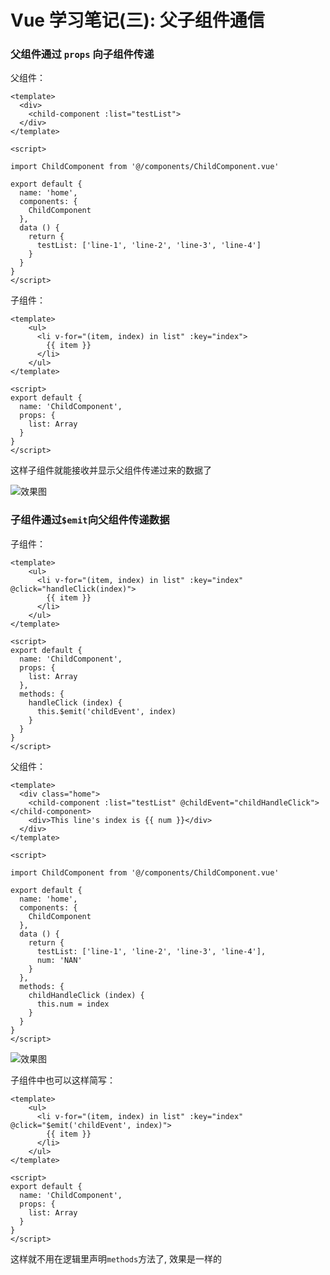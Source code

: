 # Vue 学习笔记(三): 父子组件通信

### 父组件通过 `props` 向子组件传递

父组件：

```
<template>
  <div>
    <child-component :list="testList">
  </div>
</template>

<script>

import ChildComponent from '@/components/ChildComponent.vue'

export default {
  name: 'home',
  components: {
    ChildComponent
  },
  data () {
    return {
      testList: ['line-1', 'line-2', 'line-3', 'line-4']
    }
  }
}
</script>
```

子组件：

```
<template>
    <ul>
      <li v-for="(item, index) in list" :key="index">
        {{ item }}
      </li>
    </ul>
</template>

<script>
export default {
  name: 'ChildComponent',
  props: {
    list: Array
  }
}
</script>

```

这样子组件就能接收并显示父组件传递过来的数据了

![效果图](http://imgs.devzhangjs.com/2019-07-17-15633336300856.jpg)

### 子组件通过`$emit`向父组件传递数据

子组件：

```
<template>
    <ul>
      <li v-for="(item, index) in list" :key="index" @click="handleClick(index)">
        {{ item }}
      </li>
    </ul>
</template>

<script>
export default {
  name: 'ChildComponent',
  props: {
    list: Array
  },
  methods: {
    handleClick (index) {
      this.$emit('childEvent', index)
    }
  }
}
</script>
```

父组件：
```
<template>
  <div class="home">
    <child-component :list="testList" @childEvent="childHandleClick"></child-component>
    <div>This line's index is {{ num }}</div>
  </div>
</template>

<script>

import ChildComponent from '@/components/ChildComponent.vue'

export default {
  name: 'home',
  components: {
    ChildComponent
  },
  data () {
    return {
      testList: ['line-1', 'line-2', 'line-3', 'line-4'],
      num: 'NAN'
    }
  },
  methods: {
    childHandleClick (index) {
      this.num = index
    }
  }
}
</script>
```
![效果图](http://imgs.devzhangjs.com/2019-07-17-15633336692363.jpg)


子组件中也可以这样简写：

```
<template>
    <ul>
      <li v-for="(item, index) in list" :key="index" @click="$emit('childEvent', index)">
        {{ item }}
      </li>
    </ul>
</template>

<script>
export default {
  name: 'ChildComponent',
  props: {
    list: Array
  }
}
</script>
```

这样就不用在逻辑里声明`methods`方法了, 效果是一样的